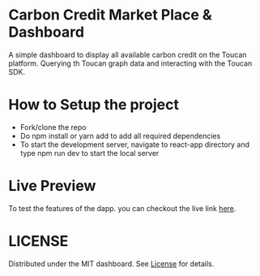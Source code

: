 # Carbon Credit Market Place & Dashboard

A simple dashboard to display all available carbon credit on the Toucan platform. Querying th Toucan graph data and interacting with the Toucan SDK.

# How to Setup the project
- Fork/clone the repo
- Do npm install or yarn add to add all required dependencies
- To start the development server, navigate to react-app directory and type npm run dev to start the local server

# Live Preview 
To test the features of the dapp. you can checkout the live link [here](https://toucan-dashboard.vercel.app/).

# LICENSE
Distributed under the MIT dashboard. See [License](https://github.com/gconnect/Toucan-Dashboard/blob/master/LICENSE) for details.
